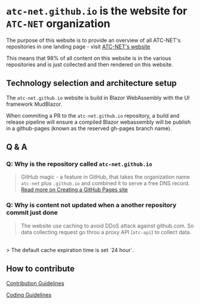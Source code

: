 # `atc-net.github.io` is the website for `ATC-NET` organization

The purpose of this website is to provide an overview of all ATC-NET's repositories in one landing page - visit [ATC-NET's website](https://github.com/atc-net)

This means that 98% of all content on this website is in the various repositories and is just collected and then rendered on this website.

## Technology selection and architecture setup

The `atc-net.github.io` website is build in Blazor WebAssembly with the UI framework MudBlazor.

When commiting a PR to the `atc-net.github.io` repository, a build and release pipeline will ensure a compiled Blazor webassembly will be publish in a github-pages (known as the reserved gh-pages branch name).

## Q & A

### Q: Why is the repository called `atc-net.github.io`

> GitHub magic - a feature in GitHub, that takes the organization name `atc-net` plus `.github.io` and combined it to serve a free DNS record. [Read more on Creating a GitHub Pages site](https://docs.github.com/en/pages/getting-started-with-github-pages/creating-a-github-pages-site)

### Q: Why is content not updated when a another repository commit just done

> The website use caching to avoid DDoS attack against github.com. So data collecting request go throu a proxy API (`atc-api`) to collect data.
<br />
> The default cache expiration time is set `24 hour`.

## How to contribute

[Contribution Guidelines](https://atc-net.github.io/introduction/about-atc#how-to-contribute)

[Coding Guidelines](https://atc-net.github.io/introduction/about-atc#coding-guidelines)
